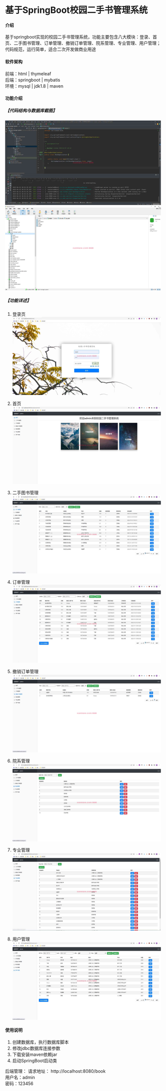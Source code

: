 # 基于SpringBoot校园二手书管理系统

 
#### 介绍
基于springboot实现的校园二手书管理系统，功能主要包含八大模块：登录、首页、二手图书管理、订单管理、撤销订单管理、院系管理、专业管理、用户管理；代码规范，运行简单，适合二次开发做商业用途

#### 软件架构
前端：html | thymeleaf  
后端：springboot | mybatis   
环境：mysql | jdk1.8 | maven     


#### 功能介绍
##### 【代码结构与数据库截图】
![输入图片说明](images/image1.png)  
![输入图片说明](images/image2.png)  

##### 【功能详述】 
1. 登录页  
![输入图片说明](images/image3.png)

2. 首页  
![输入图片说明](images/image4.png)

3. 二手图书管理  
![输入图片说明](images/image5.png)

4. 订单管理  
![输入图片说明](images/image6.png)

5. 撤销订单管理  
![输入图片说明](images/image7.png)

6. 院系管理  
![输入图片说明](image10.png)

7. 专业管理  
![输入图片说明](images/image8.png)

8. 用户管理  
![输入图片说明](images/image9.png)

#### 使用说明
1. 创建数据库，执行数据库脚本  
2. 修改jdbc数据库连接参数  
3. 下载安装maven依赖jar  
4. 启动SpringBoot启动类  

后端管理： 
    请求地址： http://localhost:8080/book  
    用户名：admin    
    密码：123456    